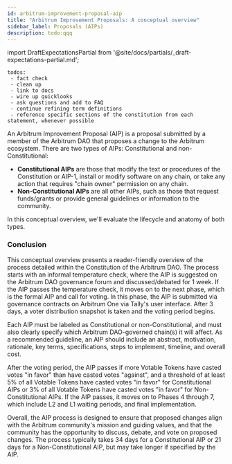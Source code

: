 ```yaml
---
id: arbitrum-improvement-proposal-aip
title: "Arbitrum Improvement Proposals: A conceptual overview"
sidebar_label: Proposals (AIPs)
description: todo:qqq
---
```


import DraftExpectationsPartial from '@site/docs/partials/_draft-expectations-partial.md'; 

<DraftExpectationsPartial />

```
todos: 
 - fact check
 - clean up
 - link to docs
 - wire up quicklooks
 - ask questions and add to FAQ
 - continue refining term definitions
 - reference specific sections of the constitution from each statement, whenever possible
```


An <a data-quicklook-from="arbitrum-improvement-proposal">Arbitrum Improvement Proposal (AIP)</a> is a proposal submitted by a member of the Arbitrum DAO that proposes a change to the Arbitrum ecosystem. There are two types of AIPs: <a data-quicklook-from="constitutional-proposal">Constitutional</a> and <a data-quicklook-from="non-constitutional-proposal">non-Constitutional</a>:

- **Constitutional AIPs** are those that modify the text or procedures of the Constitution or AIP-1, install or modify software on any chain, or take any action that requires "chain owner" permission on any chain. 
- **Non-Constitutional AIPs** are all other AIPs, such as those that request funds/grants or provide general guidelines or information to the community.

In this conceptual overview, we'll evaluate the lifecycle and anatomy of both types.







### Conclusion

This conceptual overview presents a reader-friendly overview of the process detailed within the Constitution of the Arbitrum DAO. The process starts with an informal temperature check, where the AIP is suggested on the Arbitrum DAO governance forum and discussed/debated for 1 week. If the AIP passes the temperature check, it moves on to the next phase, which is the formal AIP and call for voting. In this phase, the AIP is submitted via governance contracts on Arbitrum One via Tally's user interface. After 3 days, a voter distribution snapshot is taken and the voting period begins.

Each AIP must be labeled as Constitutional or non-Constitutional, and must also clearly specify which Arbitrum DAO-governed chain(s) it will affect. As a recommended guideline, an AIP should include an abstract, motivation, rationale, key terms, specifications, steps to implement, timeline, and overall cost.

After the voting period, the AIP passes if more Votable Tokens have casted votes "in favor" than have casted votes "against", and a threshold of at least 5% of all Votable Tokens have casted votes "in favor" for Constitutional AIPs or 3% of all Votable Tokens have casted votes "in favor" for Non-Constitutional AIPs. If the AIP passes, it moves on to Phases 4 through 7, which include L2 and L1 waiting periods, and final implementation.

Overall, the AIP process is designed to ensure that proposed changes align with the Arbitrum community's mission and guiding values, and that the community has the opportunity to discuss, debate, and vote on proposed changes. The process typically takes 34 days for a Constitutional AIP or 21 days for a Non-Constitutional AIP, but may take longer if specified by the AIP.
